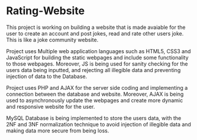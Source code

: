 # Rating-Website
This project is working on building a website that is made avaiable for the user to create an account and post jokes, read and rate other users joke. This is like a joke community website.

Project uses Multiple web application languages such as HTML5, CSS3 and JavaScript for building the static webpages and include some functionality to those webpages. Moreover, JS is being used for sanity checking for the users data being inputted, and rejecting all illegible data and preventing injection of data to the Database.

Project uses PHP and AJAX for the server side coding and implementing a connection between the database and website. Moreover, AJAX is being used to asynchronously update the webpages and create more dynamic and responsive website for the user.

MySQL Database is being implemented to store the users data, with the 2NF and 3NF normalization technique to avoid injection of illegible data and making data more secure from being loss.